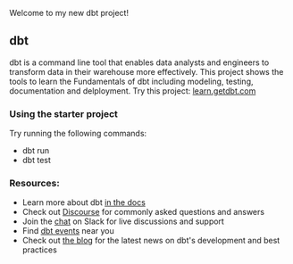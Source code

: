 Welcome to my new dbt project!

## dbt
dbt is a command line tool that enables data analysts and engineers to transform data in their warehouse more effectively.
This project shows the tools to learn the Fundamentals of dbt including modeling, testing, documentation and delployment.
Try this project: [learn.getdbt.com](https://learn.getdbt.com)

### Using the starter project

Try running the following commands:
- dbt run
- dbt test


### Resources:
- Learn more about dbt [in the docs](https://docs.getdbt.com/docs/introduction)
- Check out [Discourse](https://discourse.getdbt.com/) for commonly asked questions and answers
- Join the [chat](http://slack.getdbt.com/) on Slack for live discussions and support
- Find [dbt events](https://events.getdbt.com) near you
- Check out [the blog](https://blog.getdbt.com/) for the latest news on dbt's development and best practices
